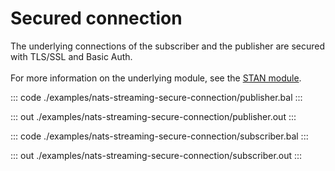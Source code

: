 # Secured connection

The underlying connections of the subscriber and the publisher are
secured with TLS/SSL and Basic Auth.<br/><br/>
For more information on the underlying module,
see the [STAN module](https://docs.central.ballerina.io/ballerinax/stan/latest).

::: code ./examples/nats-streaming-secure-connection/publisher.bal :::

::: out ./examples/nats-streaming-secure-connection/publisher.out :::

::: code ./examples/nats-streaming-secure-connection/subscriber.bal :::

::: out ./examples/nats-streaming-secure-connection/subscriber.out :::